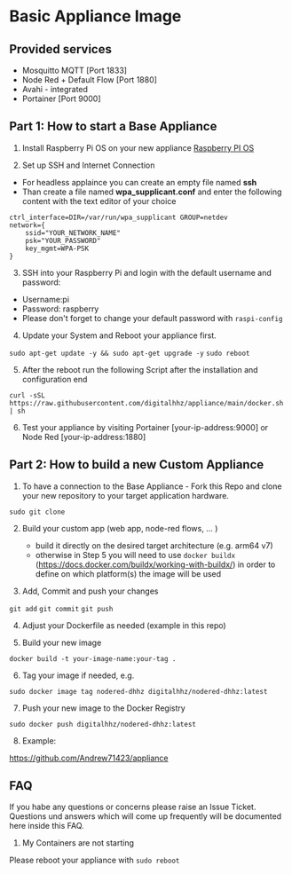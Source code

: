 # Basic Appliance Image

## Provided services

   * Mosquitto MQTT [Port 1833]
   * Node Red + Default Flow [Port 1880]
   * Avahi - integrated
   * Portainer [Port 9000]

## Part 1: How to start a Base Appliance

1. Install Raspberry Pi OS on your new appliance
[Raspberry PI OS](https://www.raspberrypi.org/software/operating-systems/)

2. Set up SSH and Internet Connection

  * For headless applaince you can create an empty file named **ssh**
  * Than create a file named **wpa_supplicant.conf** and enter the following content with the text editor of your choice

```country=DE # Your 2-digit country code
ctrl_interface=DIR=/var/run/wpa_supplicant GROUP=netdev
network={
    ssid="YOUR_NETWORK_NAME"
    psk="YOUR_PASSWORD"
    key_mgmt=WPA-PSK
}
```

3.  SSH into your Raspberry Pi and login with the default username and password:
* Username:pi
* Password: raspberry
* Please don't forget to change your default password with `raspi-config`

4. Update your System and Reboot your appliance first.

`sudo apt-get update -y && sudo apt-get upgrade -y`
`sudo reboot`


5. After the reboot run the following Script after the installation and configuration end

`curl -sSL https://raw.githubusercontent.com/digitalhhz/appliance/main/docker.sh | sh`

6. Test your appliance by visiting Portainer [your-ip-address:9000] or Node Red [your-ip-address:1880]


## Part 2: How to build a new Custom Appliance


1. To have a connection to the Base Appliance - Fork this Repo and clone your new repository to your target application hardware.

`sudo git clone`

2. Build your custom app (web app, node-red flows, ... ) 

   * build it directly on the desired target architecture (e.g. arm64 v7)
   * otherwise in Step 5 you will need to use `docker buildx` (https://docs.docker.com/buildx/working-with-buildx/) in order to define on which platform(s) the image will be used


3. Add, Commit and push your changes

`git add`
`git commit`
`git push`

4. Adjust your Dockerfile as needed (example in this repo)

5. Build your new image

`docker build -t your-image-name:your-tag .`

6. Tag your image if needed, e.g.

`sudo docker image tag nodered-dhhz digitalhhz/nodered-dhhz:latest`

7. Push your new image to the Docker Registry

`sudo docker push digitalhhz/nodered-dhhz:latest`

8. Example:

https://github.com/Andrew71423/appliance


## FAQ

If you habe any questions or concerns please raise an Issue Ticket. Questions und answers which will come up frequently will be documented here inside this FAQ.

1. My Containers are not starting

Please reboot your appliance with 
`sudo reboot`
